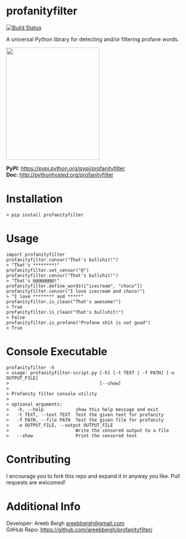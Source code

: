 # profanityfilter
[![Build Status](https://travis-ci.org/areebbeigh/profanityfilter.svg?branch=master)](https://travis-ci.org/areebbeigh/profanityfilter)

A universal Python library for detecting and/or filtering profane words.

<img src="https://pixabay.com/static/uploads/photo/2014/03/24/13/47/swearing-294391_960_720.png" height="300px" width="250px">

<b>PyPI:</b> https://pypi.python.org/pypi/profanityfilter<br>
<b>Doc:</b> http://pythonhosted.org/profanityfilter

# Installation

`> pip install profanityfilter`

# Usage

```
import profanityfilter
profanityfilter.censor("That's bullshit!")
> "That's ********!"
profanityfilter.set_censor("@")
profanityfilter.censor("That's bullshit!")
> "That's @@@@@@@@!"
profanityfilter.define_words(["icecream", "choco"])
profanityfilter.censor("I love icecream and choco!")
> "I love ******** and *****"
profanityfilter.is_clean("That's awesome!")
> True
profanityfilter.is_clean("That's bullshit!")
> False
profanityfilter.is_profane("Profane shit is not good")
> True
```

# Console Executable

```
profanityfilter -h
> usage: profanityfilter-script.py [-h] [-t TEXT | -f PATH] [-o OUTPUT_FILE]
>                                  [--show]
>
> Profanity filter console utility
>
> optional arguments:
>   -h, --help            show this help message and exit
>   -t TEXT, --text TEXT  Test the given text for profanity
>   -f PATH, --file PATH  Test the given file for profanity
>   -o OUTPUT_FILE, --output OUTPUT_FILE
>                         Write the censored output to a file
>   --show                Print the censored text
```

# Contributing
I encourage you to fork this repo and expand it in anyway you like. Pull requests are welcomed!

# Additional Info
Developer: Areeb Beigh <areebbeigh@gmail.com><br>
GitHub Repo: https://github.com/areebbeigh/profanityfilter/
